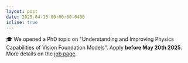 ```yaml
---
layout: post
date: 2025-04-15 00:00:00-0400
inline: true
---
```


🎓 We opened a PhD topic on "Understanding and Improving Physics Capabilities of Vision Foundation Models". Apply **before May 20th 2025**. More details on the [job page](/jobs).